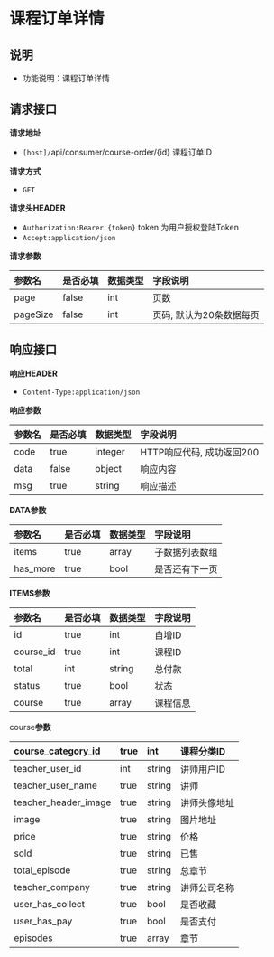 # 课程订单详情



## 说明 <a id="&#x8BF4;&#x660E;"></a>

* 功能说明：课程订单详情

## 请求接口 <a id="&#x8BF7;&#x6C42;&#x63A5;&#x53E3;"></a>

**请求地址**

* `[host]/`api/consumer/course-order/{id} 课程订单ID

**请求方式**

* `GET`

**请求头HEADER**

* `Authorization:Bearer {token}` token 为用户授权登陆Token
* `Accept:application/json`

**请求参数**

| 参数名 | 是否必填 | 数据类型 | 字段说明 |
| :--- | :--- | :--- | :--- |
| page | false | int | 页数 |
| pageSize | false | int | 页码, 默认为20条数据每页 |

## 响应接口 <a id="&#x54CD;&#x5E94;&#x63A5;&#x53E3;"></a>

**响应HEADER**

* `Content-Type:application/json`

**响应参数**

| 参数名 | 是否必填 | 数据类型 | 字段说明 |
| :--- | :--- | :--- | :--- |
| code | true | integer | HTTP响应代码, 成功返回200 |
| data | false | object | 响应内容 |
| msg | true | string | 响应描述 |

**DATA参数**

| 参数名 | 是否必填 | 数据类型 | 字段说明 |
| :--- | :--- | :--- | :--- |
| items | true | array | 子数据列表数组 |
| has\_more | true | bool | 是否还有下一页 |

**ITEMS参数**

| 参数名 | 是否必填 | 数据类型 | 字段说明 |
| :--- | :--- | :--- | :--- |
| id | true | int | 自增ID |
| course\_id | true | int | 课程ID |
| total | int | string | 总付款 |
| status | true | bool | 状态 |
| course | true | array | 课程信息 |



course**参数**

| course\_category\_id | true | int | 课程分类ID |
| :--- | :--- | :--- | :--- |
| teacher\_user\_id | int | string | 讲师用户ID |
| teacher\_user\_name | true | string | 讲师 |
| teacher\_header\_image | true | string | 讲师头像地址 |
| image | true | string | 图片地址 |
| price | true | string | 价格 |
| sold | true | string | 已售 |
| total\_episode | true | string | 总章节 |
| teacher\_company | true | string | 讲师公司名称 |
| user\_has\_collect | true | bool | 是否收藏 |
| user\_has\_pay | true | bool | 是否支付 |
| episodes | true | array | 章节 |

